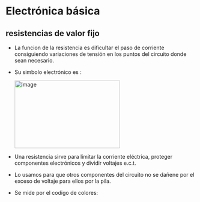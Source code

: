 # Electrónica básica

## resistencias de valor fijo
- La funcion de la resistencia es dificultar el paso de corriente consiguiendo variaciones de tensión en los puntos del circuito donde sean necesario.

- Su simbolo electrónico es :
  
  <img width="280" height="180" alt="image" src="https://github.com/user-attachments/assets/55d2d3cc-0e5b-4b40-9830-80e095467768" />
  
- Una resistencia sirve para limitar la corriente eléctrica, proteger componentes electrónicos y dividir voltajes e.c.t.

- Lo usamos para que otros componentes del circuito no se dañene por el exceso de voltaje para ellos por la pila.

- Se mide por el codigo de colores:
